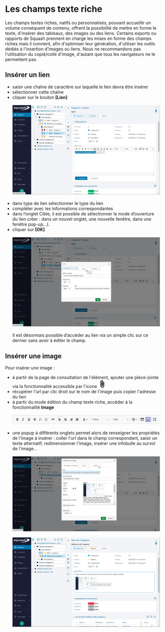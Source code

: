 
# Les champs texte riche

Les champs textes riches, natifs ou personnalisés, pouvant accueillir un volume conséquent de contenu, offrent la possibilité de mettre en forme le texte, d'insérer des tableaux, des images ou des liens.
Certains exports ou rapports de Squash prennent en charge les mises en forme des champs riches mais il convient, afin d'optimiser leur génération, d'utiliser les outils dédiés à l'insertion d'images ou liens. Nous ne recommandons pas l'utilisation du copié/collé d'image, d'autant que tous les navigateurs ne le permettent pas.

## Insérer un lien

 - saisir une chaîne de caractère sur laquelle le lien devra être insérer
 - sélectionner cette chaîne
 - cliquer sur le bouton  **[Lien]**
<br/><br/>
![Fonction lien](resources/champtr-fonction-lien-fr.png)
<br/><br/>
 - dans type de lien sélectionner le type du lien
 - compléter avec les informations correspondantes
 - dans l’onglet Cible, il est possible de sélectionner le mode d’ouverture du lien créer : dans un nouvel onglet, une nouvelle fenêtre, dans une fenêtre pop-up…). 
 - cliquer sur **[OK]**
<br/><br/>
![Lien](resources/champtr-lien-fr.png)
<br/><br/>
Il est désormais possible d’accéder au lien via un simple clic sur ce dernier sans avoir à éditer le champ.

## Insérer une image

Pour insérer une image : 

 - à partir de la page de consultation de l'élément, ajouter une pièce-jointe via la fonctionnalité accessible par l'icone ![Icone PJ](resources/attachments.png)
 - récupérer l'url par clic droit sur le nom de l'image puis copier l'adresse du lien
 - à partir du mode édition du champ texte riche, accéder à la fonctionnalité **Image**
<br/><br/>
![Fonction image](resources/champtr-fonct-image-fr.png)
<br/><br/>
 - une popup à différents onglets permet alors de renseigner les propriétés de l'image à insérer : coller l'url dans le champ correspondant, saisir un texte alternatif, redimensionner l'image, insérer une infobulle au survol de l'image...
<br/><br/>
![Propriété de l'image à insérer](resources/champtr-propriete-image-fr.png)
<br/><br/>
![Rendu image insérée](resources/champtr-image-inseree-fr.png)


<!--stackedit_data:
eyJoaXN0b3J5IjpbLTE2MjE1MzQ2NzJdfQ==
-->
